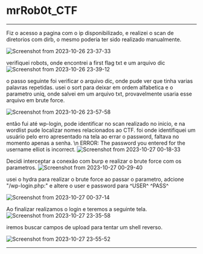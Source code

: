 # mrRob0t_CTF
**********************************************************************************************************************************
Fiz o acesso a pagina com o ip disponibilizado, e realizei o scan de diretorios com dirb, o mesmo poderia ter sido realizado manualmente.

![Screenshot from 2023-10-26 23-37-33](https://github.com/igusil/mrRob0t_CTF/assets/89313216/fc568261-9780-4e23-81ee-f99a058f4300)


verifiquei robots, onde encontrei a first flag txt e um arquivo dic
![Screenshot from 2023-10-26 23-39-12](https://github.com/igusil/mrRob0t_CTF/assets/89313216/4602348d-db99-4d8b-9036-054a3c99505f)

o passo seguinte foi verificar o arquivo dic, onde pude ver que tinha varias palavras repetidas.
usei o sort para deixar em ordem alfabetica e o parametro uniq, onde salvei em um arquivo txt, provavelmente usaria esse arquivo em brute force.

![Screenshot from 2023-10-26 23-57-58](https://github.com/igusil/mrRob0t_CTF/assets/89313216/b3a5056e-1e3a-46c6-9036-3da12490f9fb)

então fui até wp-login, pode identificar no scan realizado no inicio, e na wordlist pude localizar nomes relacionados ao CTF.
foi onde identifiquei um usuário pelo erro apresentado na tela ao errar o password, faltava no momento apenas a senha. 
\n
ERROR: The password you entered for the username elliot is incorrect.
![Screenshot from 2023-10-27 00-18-33](https://github.com/igusil/mrRob0t_CTF/assets/89313216/f7d92c4c-94e7-4daa-89b8-c1d6b41961ff)

Decidi interceptar a conexão com burp e realizar o brute force com os parametros.
![Screenshot from 2023-10-27 00-29-40](https://github.com/igusil/mrRob0t_CTF/assets/89313216/3880017a-e207-40ea-8ead-b3ce273e0952)

usei o hydra para realizar o brute force 
ao passar o parametro, adcione "/wp-login.php:" e altere o user e password para ^USER^ ^PASS^

![Screenshot from 2023-10-27 00-37-14](https://github.com/igusil/mrRob0t_CTF/assets/89313216/32702764-8b81-4741-a87f-ed7315a5245e)

Ao finalizar realizamos o login e teremos a seguinte tela.
![Screenshot from 2023-10-27 23-35-58](https://github.com/igusil/mrRob0t_CTF/assets/89313216/507b7186-306a-4269-b7fd-e13aede2fba2)

iremos buscar campos de upload para tentar um shell reverso.

![Screenshot from 2023-10-27 23-55-52](https://github.com/igusil/mrRob0t_CTF/assets/89313216/37c9ffd9-ecf8-48d0-8b49-4a415b6e5a97)



**********************************************************************************************************************************

